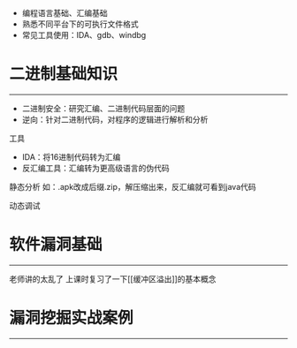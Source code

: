 - 编程语言基础、汇编基础
- 熟悉不同平台下的可执行文件格式
- 常见工具使用：IDA、gdb、windbg

# 二进制基础知识
------------
- 二进制安全：研究汇编、二进制代码层面的问题
- 逆向：针对二进制代码，对程序的逻辑进行解析和分析

工具
- IDA：将16进制代码转为汇编
- 反汇编工具：汇编转为更高级语言的伪代码

静态分析
如：.apk改成后缀.zip，解压缩出来，反汇编就可看到java代码

动态调试

# 软件漏洞基础
---------------
老师讲的太乱了
上课时复习了一下[[缓冲区溢出]]的基本概念
# 漏洞挖掘实战案例
--------------
